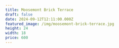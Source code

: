 ```yaml
---
title: Moosemont Brick Terrace
draft: false
date: 2024-09-12T12:11:00.000Z
featured_image: /img/moosemont-brick-terrace.jpg
height: 24
width: 18
price: 600
---
```

